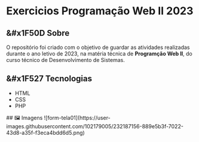 # Exercicios Programação Web II 2023

## &#x1F50D Sobre
<p> O repositório foi criado com o objetivo de guardar as atividades realizadas durante o ano letivo de 2023, na matéria técnica de <strong>Programção Web II</strong>, do curso técnico de Desenvolvimento de Sistemas. </p>

## &#x1F527 Tecnologias
<ul>
  <li>HTML</li>
  <li>CSS</li>
  <li>PHP</li>
</ul>
## &#x1F5BC Imagens
![form-tela01](https://user-images.githubusercontent.com/102179005/232187156-889e5b3f-7022-43d8-a35f-f3eca4bdd6d5.png)
